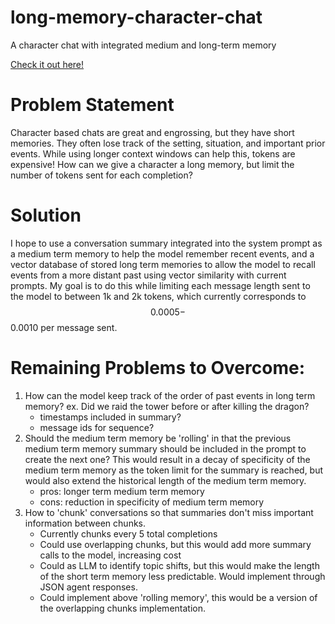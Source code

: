 # long-memory-character-chat
 A character chat with integrated medium and long-term memory

 [Check it out here!](https://long-memory-character-chat.streamlit.app/)

# Problem Statement
Character based chats are great and engrossing, but they have short memories.  They often lose track of the setting, situation, and important prior events.  While using longer context windows can help this, tokens are expensive!  How can we give a character a long memory, but limit the number of tokens sent for each completion?

# Solution
I hope to use a conversation summary integrated into the system prompt as a medium term memory to help the model remember recent events, and a vector database of stored long term memories to allow the model to recall events from a more distant past using vector similarity with current prompts.  My goal is to do this while limiting each message length sent to the model to between 1k and 2k tokens, which currently corresponds to $$0.0005 - $$0.0010 per message sent.

# Remaining Problems to Overcome:
1. How can the model keep track of the order of past events in long term memory?  ex. Did we raid the tower before or after killing the dragon?
   * timestamps included in summary?
   * message ids for sequence?
2. Should the medium term memory be 'rolling' in that the previous medium term memory summary should be included in the prompt to create the next one?  This would result in a decay of specificity of the medium term memory as the token limit for the summary is reached, but would also extend the historical length of the medium term memory.
   * pros: longer term medium term memory
   * cons: reduction in specificity of medium term memory
3. How to 'chunk' conversations so that summaries don't miss important information between chunks.
   * Currently chunks every 5 total completions
   * Could use overlapping chunks, but this would add more summary calls to the model, increasing cost
   * Could as LLM to identify topic shifts, but this would make the length of the short term memory less predictable.  Would implement through JSON agent responses.
   * Could implement above 'rolling memory', this would be a version of the overlapping chunks implementation.
